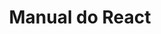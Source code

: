 <h1 align="center">Manual do React</h1>

<h1 align="center><img src="https://cdn-media-1.freecodecamp.org/images/1*m5aPLXkrWJs7xKsfYViJEg.png"/> </h1>
